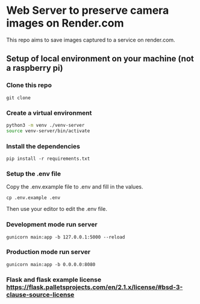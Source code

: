 # Web Server to preserve camera images on Render.com

This repo aims to save images captured to a service on render.com.

## Setup of local environment on your machine (not a raspberry pi)

### Clone this repo

    git clone 

### Create a virtual environment

```bash
python3 -m venv ./venv-server
source venv-server/bin/activate
```

### Install the dependencies

    pip install -r requirements.txt

### Setup the .env file

Copy the .env.example file to .env and fill in the values.

    cp .env.example .env

Then use your editor to edit the .env file.

### Development mode run server

    gunicorn main:app -b 127.0.0.1:5000 --reload

### Production mode run server

    gunicorn main:app -b 0.0.0.0:8080

### Flask and flask example license https://flask.palletsprojects.com/en/2.1.x/license/#bsd-3-clause-source-license